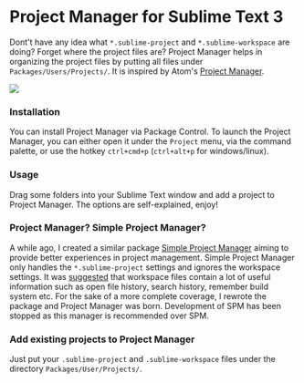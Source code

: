 Project Manager for Sublime Text 3
===

Dont't have any idea what `*.sublime-project` and `*.sublime-workspace` are doing? Forget where the project files are? Project Manager helps in organizing the project files by putting all files under `Packages/Users/Projects/`. It is inspired by Atom's [Project Manager](https://atom.io/packages/project-manager).

![](https://raw.githubusercontent.com/randy3k/Project-Manager/master/pm.png)

### Installation

You can install Project Manager via Package Control. To launch the Project Manager, you can either open it under the `Project` menu, via the command palette, or use the hotkey `ctrl+cmd+p` (`ctrl+alt+p` for windows/linux).

### Usage
Drag some folders into your Sublime Text window and add a project to Project Manager. The options are self-explained, enjoy!

### Project Manager? Simple Project Manager?

A while ago, I created a similar package [Simple Project Manager](https://github.com/randy3k/Simple-Project-Manager) aiming to provide better experiences in project management. Simple Project Manager only handles the `*.sublime-project` settings and ignores the workspace settings. It was [suggested](http://www.sublimetext.com/forum/viewtopic.php?f=5&t=16683) that workspace files contain a lot of useful information such as open file history, search history, remember build system etc. For the sake of a more complete coverage, I rewrote the package and Project Manager was born. Development of SPM has been stopped as this manager is recommended over SPM.

### Add existing projects to Project Manager

Just put your `.sublime-project` and `.sublime-workspace` files under the directory `Packages/User/Projects/`.
